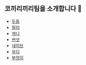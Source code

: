 ## 코끼리끼리팀을 소개합니다 🐘

- [두둠]()
- [밀리]()
- [져니]()
- [썬샷]()
- [네이브]()
- [우디](./woody/README.md)
- [부엉이]()
